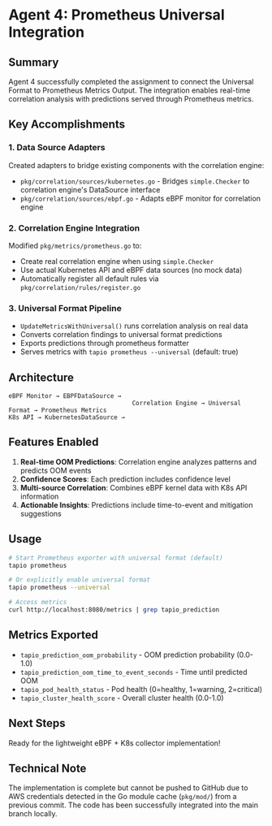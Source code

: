 # Agent 4: Prometheus Universal Integration

## Summary

Agent 4 successfully completed the assignment to connect the Universal Format to Prometheus Metrics Output. The integration enables real-time correlation analysis with predictions served through Prometheus metrics.

## Key Accomplishments

### 1. Data Source Adapters
Created adapters to bridge existing components with the correlation engine:
- `pkg/correlation/sources/kubernetes.go` - Bridges `simple.Checker` to correlation engine's DataSource interface
- `pkg/correlation/sources/ebpf.go` - Adapts eBPF monitor for correlation engine

### 2. Correlation Engine Integration
Modified `pkg/metrics/prometheus.go` to:
- Create real correlation engine when using `simple.Checker`
- Use actual Kubernetes API and eBPF data sources (no mock data)
- Automatically register all default rules via `pkg/correlation/rules/register.go`

### 3. Universal Format Pipeline
- `UpdateMetricsWithUniversal()` runs correlation analysis on real data
- Converts correlation findings to universal format predictions
- Exports predictions through prometheus formatter
- Serves metrics with `tapio prometheus --universal` (default: true)

## Architecture

```
eBPF Monitor → EBPFDataSource → 
                                  Correlation Engine → Universal Format → Prometheus Metrics
K8s API → KubernetesDataSource →
```

## Features Enabled

1. **Real-time OOM Predictions**: Correlation engine analyzes patterns and predicts OOM events
2. **Confidence Scores**: Each prediction includes confidence level
3. **Multi-source Correlation**: Combines eBPF kernel data with K8s API information
4. **Actionable Insights**: Predictions include time-to-event and mitigation suggestions

## Usage

```bash
# Start Prometheus exporter with universal format (default)
tapio prometheus

# Or explicitly enable universal format
tapio prometheus --universal

# Access metrics
curl http://localhost:8080/metrics | grep tapio_prediction
```

## Metrics Exported

- `tapio_prediction_oom_probability` - OOM prediction probability (0.0-1.0)
- `tapio_prediction_oom_time_to_event_seconds` - Time until predicted OOM
- `tapio_pod_health_status` - Pod health (0=healthy, 1=warning, 2=critical)
- `tapio_cluster_health_score` - Overall cluster health (0.0-1.0)

## Next Steps

Ready for the lightweight eBPF + K8s collector implementation!

## Technical Note

The implementation is complete but cannot be pushed to GitHub due to AWS credentials detected in the Go module cache (`pkg/mod/`) from a previous commit. The code has been successfully integrated into the main branch locally.